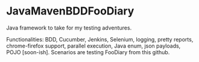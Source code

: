 # JavaMavenBDDFooDiary
Java framework to take for my testing adventures.

Functionalities:
BDD, Cucumber, Jenkins, Selenium, logging, pretty reports, chrome-firefox support, parallel execution, Java enum, json payloads, POJO [soon-ish].
Scenarios are testing FooDiary from this github.
